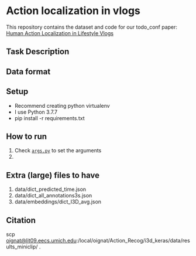 # Action localization in vlogs

This repository contains the dataset and code for our todo_conf paper:
[Human Action Localization in Lifestyle Vlogs](todo_arxiv)

## Task Description

## Data format

## Setup
* Recommend creating python virtualenv
* I use Python 3.7.7
* pip install -r requirements.txt

## How to run
1. Check [`args.py`](args.py) to set the arguments
2. 


## Extra (large) files to have
1. data/dict_predicted_time.json 
2. data/dict_all_annotations3s.json 
3. data/embeddings/dict_I3D_avg.json

## Citation


scp oignat@lit09.eecs.umich.edu:/local/oignat/Action_Recog/i3d_keras/data/results_miniclip/ .
